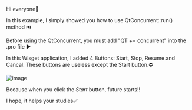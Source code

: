 Hi everyone:nazar_amulet:	

In this example, I simply showed you how to use QtConcurrent::run() method :next_track_button:	

Before using the QtConcurrent, you must add "QT += concurrent" into the .pro file :arrow_forward:

In this Wisget application, I added 4 Buttons: Start, Stop, Resume and Cancal. These buttons are useless except the Start button.:no_entry:

![image](https://user-images.githubusercontent.com/91613858/220562874-305e2d49-4b9a-487b-bf64-1a424e886242.png)

Because when you click the _Start_ button, future starts:bangbang: 

I hope, it helps your studies:white_check_mark:	
